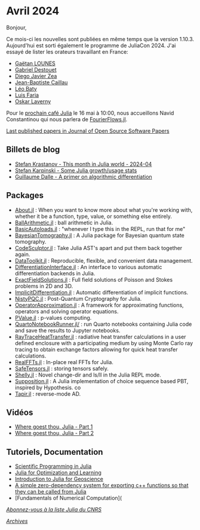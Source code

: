 # Avril 2024 

Bonjour, 

Ce mois-ci les nouvelles sont publiées en même temps que la version 1.10.3. Aujourd'hui est sorti également
le programme de JuliaCon 2024. J'ai essayé de lister les orateurs travaillant en France:

- [Gaëtan LOUNES](https://pretalx.com/juliacon2024/talk/7LAYTN/) 
- [Gabriel Destouet](https://pretalx.com/juliacon2024/talk/7LAYTN/)
- [Diego Javier Zea](https://pretalx.com/juliacon2024/talk/RM9TMC/) 
- [Jean-Baptiste Caillau](https://pretalx.com/juliacon2024/talk/UXJWXS/)
- [Léo Baty](https://pretalx.com/juliacon2024/talk/FRSW3J/)
- [Luis Faria](https://pretalx.com/juliacon2024/talk/X8RYLT/)
- [Oskar Laverny](https://pretalx.com/juliacon2024/talk/LBU8QU/)

Pour le [prochain café Julia](https://calcul.math.cnrs.fr/cafe-julia-fourierflows.html) le 16 mai à 10:00, nous accueillons Navid Constantinou qui nous parlera de [FourierFlows.jl](https://fourierflows.github.io/FourierFlowsDocumentation/dev/). 
 
[Last published papers in Journal of Open Source Software Papers](https://joss.theoj.org/papers/in/Julia)

## Billets de blog

- [Stefan Krastanov - This month in Julia world - 2024-04](https://discourse.julialang.org/t/this-month-in-julia-world-2024-04/113638)
- [Stefan Karpinski - Some Julia growth/usage stats](https://discourse.julialang.org/t/some-julia-growth-usage-stats/112547)
- [Guillaume Dalle - A primer on algorithmic differentiation](https://gdalle.github.io/AutodiffTutorial/)

## Packages

- [About.jl](https://github.com/tecosaur/About.jl) : When you want to know more about what you're working with, whether it be a function, type, value, or something else entirely.
- [BallArithmetic.jl](https://github.com/JuliaBallArithmetic/BallArithmetic.jl) : ball arithmetic in Julia.
- [BasicAutoloads.jl](https://github.com/LilithHafner/BasicAutoloads.jl) : "whenever I type this in the REPL, run that for me"
- [BayesianTomography.jl](https://github.com/marcsgil/BayesianTomography.jl) : A Julia package for Bayesian quantum state tomography.
- [CodeSculptor.jl](https://github.com/heyx3/CodeSculptor.jl) : Take Julia AST's apart and put them back together again.
- [DataToolkit.jl](https://github.com/tecosaur/DataToolkit.jl) : Reproducible, flexible, and convenient data management.
- [DifferentiationInterface.jl](https://github.com/gdalle/DifferentiationInterface.jl) : An interface to various automatic differentiation backends in Julia.
- [ExactFieldSolutions.jl](https://github.com/tduretz/ExactFieldSolutions.jl) : Full field solutions of Poisson and Stokes problems in 2D and 3D.
- [ImplicitDifferentiation.jl](https://github.com/gdalle/ImplicitDifferentiation.jl) : Automatic differentiation of implicit functions.
- [NistyPQC.jl](https://github.com/erich-9/NistyPQC.jl) : Post-Quantum Cryptography for Julia.
- [OperatorApproximation.jl](https://github.com/tomtrogdon/OperatorApproximation.jl) : A framework for approximating functions, operators and solving operator equations.
- [PValue.jl](https://github.com/stefanocovino/PValue.jl) : p-values computing.
- [QuartoNotebookRunner.jl/](https://github.com/PumasAI/QuartoNotebookRunner.jl/) : run Quarto notebooks containing Julia code and save the results to Jupyter notebooks.
- [RayTraceHeatTransfer.jl](https://github.com/NikoBiele/RayTraceHeatTransfer.jl) : radiative heat transfer calculations in a user defined enclosure with a participating medium by using Monte Carlo ray tracing to obtain exchange factors allowing for quick heat transfer calculations.
- [RealFFTs.jl](https://github.com/JuliaMath/RealFFTs.jl) : In-place real FFTs for Julia.
- [SafeTensors.jl](https://github.com/FluxML/SafeTensors.jl) : storing tensors safely.
- [Shelly.jl](https://github.com/umlet/Shelly.jl) : Novel change-dir and ls/ll in the Julia REPL mode.
- [Supposition.jl](https://github.com/Seelengrab/Supposition.jl) : A Julia implementation of choice sequence based PBT, inspired by Hypothesis.
co
- [Tapir.jl](https://github.com/withbayes/Tapir.jl) : reverse-mode AD.


## Vidéos

- [Where goest thou, Julia - Part 1](https://youtu.be/F9mtaT_FXk0?si=akti9jBtd3_bLgdY)
- [Where goest thou, Julia - Part 2](https://youtu.be/0Z0r-YHKuNw?si=Yfo_bdbQpxKbAei8)

## Tutoriels, Documentation

- [Scientific Programming in Julia](https://juliateachingctu.github.io/Scientific-Programming-in-Julia/dev/)
- [Julia for Optimization and Learning](https://juliateachingctu.github.io/Julia-for-Optimization-and-Learning/dev/)
- [Introduction to Julia for Geoscience](https://github.com/mauro3/Julia-intro-for-geoscience-EGU2024)
- [A simple zero-dependency system for exporting c++ functions so that they can be called from Julia](https://github.com/aachrisg/julia_embed)
- [Fundamentals of Numerical Computation](


[*Abonnez-vous à la liste Julia du CNRS*](https://listes.services.cnrs.fr/wws/subscribe/julia)

[*Archives*](https://pnavaro.github.io/NouvellesJulia)
